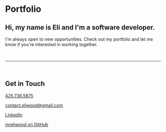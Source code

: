 # Portfolio

## Hi, my name is Eli and I'm a software developer.

I'm always open to new opportunities. Check out my portfolio and let me know if you're interested in working together.

<br>

---

<br>

## Get in Touch

[425.736.5875](sms:+14257365875)

[contact.eliwood@gmail.com](mailto:contact.eliwood@gmail.com)

[LinkedIn](https://www.linkedin.com/in/eliwoodprofessional/)

[mreliwood on GitHub](https://github.com/mreliwood)
